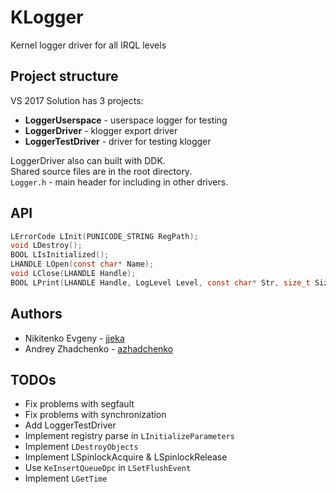 # KLogger
Kernel logger driver for all IRQL levels

## Project structure
VS 2017 Solution has 3 projects:
 * **LoggerUserspace** - userspace logger for testing
 * **LoggerDriver** - klogger export driver
 * **LoggerTestDriver** - driver for testing klogger

LoggerDriver also can built with DDK.  
Shared source files are in the root directory.  
`Logger.h` - main header for including in other drivers.

## API
```c
LErrorCode LInit(PUNICODE_STRING RegPath);
void LDestroy();
BOOL LIsInitialized();
LHANDLE LOpen(const char* Name);
void LClose(LHANDLE Handle);
BOOL LPrint(LHANDLE Handle, LogLevel Level, const char* Str, size_t Size);
```

## Authors
 * Nikitenko Evgeny - [jjeka](https://github.com/jjeka)
 * Andrey Zhadchenko - [azhadchenko](https://github.com/azhadchenko)

## TODOs
 * Fix problems with segfault
 * Fix problems with synchronization
 * Add LoggerTestDriver
 * Implement registry parse in `LInitializeParameters`
 * Implement `LDestroyObjects`
 * Implement LSpinlockAcquire & LSpinlockRelease
 * Use `KeInsertQueueDpc` in `LSetFlushEvent`
 * Implement `LGetTime`

